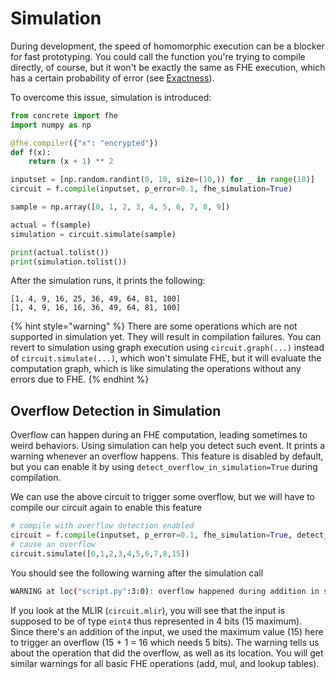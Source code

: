 # Simulation

During development, the speed of homomorphic execution can be a blocker for fast prototyping. You could call the function you're trying to compile directly, of course, but it won't be exactly the same as FHE execution, which has a certain probability of error (see [Exactness](../core-features/table_lookups.md#table-lookup-exactness)).

To overcome this issue, simulation is introduced:

```python
from concrete import fhe
import numpy as np

@fhe.compiler({"x": "encrypted"})
def f(x):
    return (x + 1) ** 2

inputset = [np.random.randint(0, 10, size=(10,)) for _ in range(10)]
circuit = f.compile(inputset, p_error=0.1, fhe_simulation=True)

sample = np.array([0, 1, 2, 3, 4, 5, 6, 7, 8, 9])

actual = f(sample)
simulation = circuit.simulate(sample)

print(actual.tolist())
print(simulation.tolist())
```

After the simulation runs, it prints the following:

```
[1, 4, 9, 16, 25, 36, 49, 64, 81, 100]
[1, 4, 9, 16, 16, 36, 49, 64, 81, 100]
```

{% hint style="warning" %}
There are some operations which are not supported in simulation yet. They will result in compilation failures. You can revert to simulation using graph execution using `circuit.graph(...)` instead of `circuit.simulate(...)`, which won't simulate FHE, but it will evaluate the computation graph, which is like simulating the operations without any errors due to FHE.
{% endhint %}

## Overflow Detection in Simulation

Overflow can happen during an FHE computation, leading sometimes to weird behaviors. Using simulation can help you detect such event. It prints a warning whenever an overflow happens. This feature is disabled by default, but you can enable it by using `detect_overflow_in_simulation=True` during compilation.

We can use the above circuit to trigger some overflow, but we will have to compile our circuit again to enable this feature

```python
# compile with overflow detection enabled
circuit = f.compile(inputset, p_error=0.1, fhe_simulation=True, detect_overflow_in_simulation=True)
# cause an overflow
circuit.simulate([0,1,2,3,4,5,6,7,8,15])
```

You should see the following warning after the simulation call

```bash
WARNING at loc("script.py":3:0): overflow happened during addition in simulation
```

If you look at the MLIR (`circuit.mlir`), you will see that the input is supposed to be of type `eint4` thus represented in 4 bits (15 maximum). Since there's an addition of the input, we used the maximum value (15) here to trigger an overflow (15 + 1 = 16 which needs 5 bits). The warning tells us about the operation that did the overflow, as well as its location. You will get similar warnings for all basic FHE operations (add, mul, and lookup tables).
